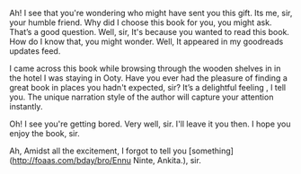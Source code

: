 Ah! I see that you're wondering who might have sent you this gift. Its me, sir, your humble friend. Why did I choose this book for you, you might ask. That’s a good question. Well, sir, It's because you wanted to read this book. How do I know that, you might wonder. Well, It appeared in my goodreads updates feed.

I came across this book while browsing through the wooden shelves in in the hotel I was staying in Ooty.  Have you ever had the pleasure of finding a great book in places you hadn't expected, sir? It’s a delightful feeling , I tell you. The unique narration style of the author will capture your attention instantly.

Oh! I see you're getting bored. Very well, sir. I'll leave it you then. I hope you enjoy the book, sir.  

Ah, Amidst all the excitement, I forgot to tell you [something] (http://foaas.com/bday/bro/Ennu Ninte, Ankita.), sir.

